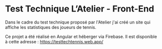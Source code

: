 # Test Technique L’Atelier - Front-End

Dans le cadre du test technique proposé par l'Atelier j'ai créé un site qui affiche les statistiques des joueurs de tennis. 

Ce projet a été réalisé en Angular et héberger via Firebase. Il est disponible à cette adresse : https://testtechtennis.web.app/
